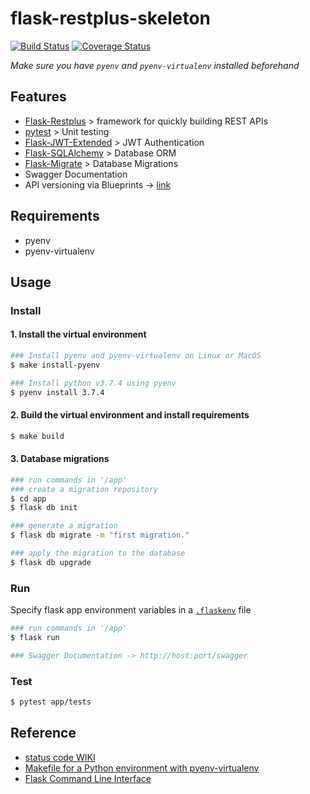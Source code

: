 # flask-restplus-skeleton

[![Build Status](https://travis-ci.com/beerjoa/flask-restplus-skeleton.svg?branch=master)](https://travis-ci.com/beerjoa/flask-restplus-skeleton)
[![Coverage Status](https://coveralls.io/repos/github/beerjoa/flask-restplus-skeleton/badge.svg?branch=master)](https://coveralls.io/github/beerjoa/flask-restplus-skeleton?branch=master)

*Make sure you have `pyenv` and `pyenv-virtualenv` installed beforehand*

## Features
- [Flask-Restplus](https://flask-restplus.readthedocs.io/en/stable/) > framework for quickly building REST APIs
- [pytest](https://docs.pytest.org/en/stable/contents.html) > Unit testing 
- [Flask-JWT-Extended](https://flask-jwt-extended.readthedocs.io/en/stable/) > JWT Authentication
- [Flask-SQLAlchemy](https://flask-sqlalchemy.palletsprojects.com/en/2.x/) > Database ORM
- [Flask-Migrate](https://flask-migrate.readthedocs.io/en/latest/) > Database Migrations
- Swagger Documentation 
- API versioning via Blueprints -> [link](https://github.com/beerjoa/flask-restplus-skeleton/tree/master/app/src/blueprints)
## Requirements
- pyenv
- pyenv-virtualenv

## Usage


### Install

#### 1. Install the virtual environment


```bash
### Install pyenv and pyenv-virtualenv on Linux or MacOS
$ make install-pyenv
```

```bash
### Install python v3.7.4 using pyenv
$ pyenv install 3.7.4
```

#### 2. Build the virtual environment and install requirements

```bash
$ make build
```

#### 3. Database migrations

```bash
### run commands in '/app'
### create a migration repository 
$ cd app 
$ flask db init

### generate a migration
$ flask db migrate -m "first migration."

### apply the migration to the database
$ flask db upgrade
```

### Run
Specify flask app environment variables in a [`.flaskenv`](https://github.com/beerjoa/flask-restplus-skeleton/blob/master/app/.flaskenv) file

```bash
### run commands in '/app'
$ flask run

### Swagger Documentation -> http://host:port/swagger
```


### Test

```bash
$ pytest app/tests
```


## Reference

- [status code WIKI](https://ko.wikipedia.org/wiki/HTTP_%EC%83%81%ED%83%9C_%EC%BD%94%EB%93%9C#3xx_(%EB%A6%AC%EB%8B%A4%EC%9D%B4%EB%A0%89%EC%85%98_%EC%99%84%EB%A3%8C))
- [Makefile for a Python environment with pyenv-virtualenv](https://gist.github.com/genyrosk/2a6e893ee72fa2737a6df243f6520a6d)
- [Flask Command Line Interface](https://flask.palletsprojects.com/en/1.1.x/cli/)